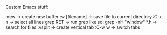 Custom Emacs stuff:

:new -> create new buffer
:w [filename] -> save file to current directory
:C-x h -> select all lines
grep RET -> run grep like so: grep -nH "window" *.h
<f8> -> search for files
:vsplit -> create vertical tab
:C-w w -> switch tabs